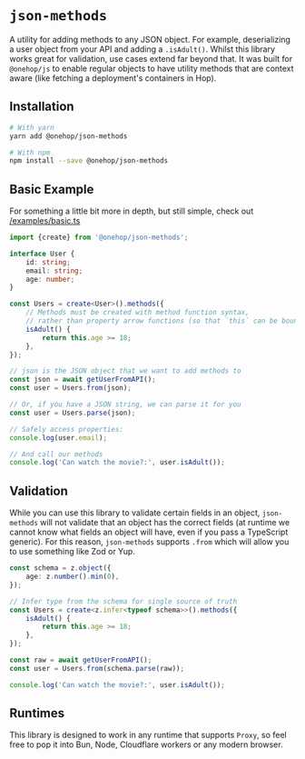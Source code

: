 # `json-methods`

A utility for adding methods to any JSON object. For example, deserializing a user object from your API and adding a `.isAdult()`. Whilst this library works great for validation, use cases extend far beyond that. It was built for `@onehop/js` to enable regular objects to have utility methods that are context aware (like fetching a deployment's containers in Hop).

## Installation

```bash
# With yarn
yarn add @onehop/json-methods

# With npm
npm install --save @onehop/json-methods
```

## Basic Example

For something a little bit more in depth, but still simple, check out [/examples/basic.ts](/examples/basic.ts)

```ts
import {create} from '@onehop/json-methods';

interface User {
	id: string;
	email: string;
	age: number;
}

const Users = create<User>().methods({
	// Methods must be created with method function syntax,
	// rather than property arrow functions (so that `this` can be bound)
	isAdult() {
		return this.age >= 18;
	},
});

// json is the JSON object that we want to add methods to
const json = await getUserFromAPI();
const user = Users.from(json);

// Or, if you have a JSON string, we can parse it for you
const user = Users.parse(json);

// Safely access properties:
console.log(user.email);

// And call our methods
console.log('Can watch the movie?:', user.isAdult());
```

## Validation

While you can use this library to validate certain fields in an object, `json-methods` will not validate that an object has the correct fields (at runtime we cannot know what fields an object will have, even if you pass a TypeScript generic). For this reason, `json-methods` supports `.from` which will allow you to use something like Zod or Yup.

```ts
const schema = z.object({
	age: z.number().min(0),
});

// Infer type from the schema for single source of truth
const Users = create<z.infer<typeof schema>>().methods({
	isAdult() {
		return this.age >= 18;
	},
});

const raw = await getUserFromAPI();
const user = Users.from(schema.parse(raw));

console.log('Can watch the movie?:', user.isAdult());
```

## Runtimes

This library is designed to work in any runtime that supports `Proxy`, so feel free to pop it into Bun, Node, Cloudflare workers or any modern browser.

